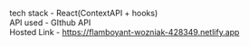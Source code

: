 tech stack - React(ContextAPI + hooks) \
API used - GIthub API \
Hosted Link - https://flamboyant-wozniak-428349.netlify.app 
